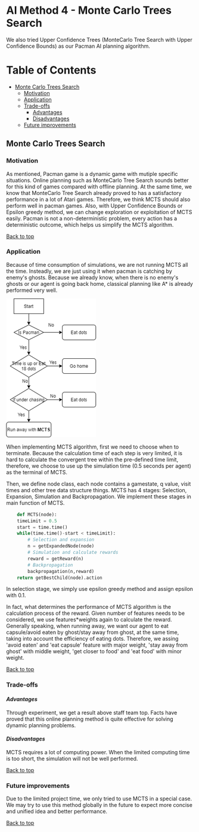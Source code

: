 # AI Method 4 - Monte Carlo Trees Search

We also tried Upper Confidence Trees (MonteCarlo Tree Search with Upper Confidence Bounds) as our Pacman AI planning algorithm. 

# Table of Contents
- [Monte Carlo Trees Search](#Upper-Confidence-Trees)
  * [Motivation](#motivation)
  * [Application](#application)
  * [Trade-offs](#trade-offs)     
     - [Advantages](#advantages)
     - [Disadvantages](#disadvantages)
  * [Future improvements](#future-improvements)

## Monte Carlo Trees Search
### Motivation 

As mentioned, Pacman game is a dynamic game with mutiple specific situations. Online planning such as MonteCarlo Tree Search sounds better for this kind of games compared with offline planning. At the same time, we know that MonteCarlo Tree Search already proved to has a satisfactory performance in a lot of Atari games. Therefore, we think MCTS should also perform well in pacman games. Also, with Upper Confidence Bounds or Epsilon greedy method, we can change exploration or exploitation of MCTS easily. Pacman is not a non-deterministic problem, every action has a deterministic outcome, which helps us simplify the MCTS algorithm.

[Back to top](#table-of-contents)

### Application  

Because of time consumption of simulations, we are not running MCTS all the time. Insteadly, we are just using it when pacman is catching by enemy's ghosts. Because we already know, when there is no enemy's ghosts or our agent is going back home, classical planning like A* is already performed very well. 

![When to run MCTS](images/MCTS_decision_tree.png)

When implementing MCTS algorithm, first we need to choose when to terminate. Because the calculation time of each step is very limited, it is hard to calculate the convergent tree within the pre-defined time limit, therefore, we choose to use up the simulation time (0.5 seconds per agent) as the terminal of MCTS.

Then, we define node class, each node contains a gamestate, q value, visit times and other tree data structure things. MCTS has 4 stages: Selection, Expansion, Simulation and Backpropagation. We implement these stages in main function of MCTS.
```python
    def MCTS(node):
    timeLimit = 0.5
    start = time.time()
    while(time.time()-start < timeLimit):
        # Selection and expansion
        n = getExpandedNode(node) 
        # Simulation and calculate rewards
        reward = getReward(n)
        # Backpropagation
        backpropagation(n,reward)
    return getBestChild(node).action
```

In selection stage, we simply use epsilon greedy method and assign epsilon with 0.1.

In fact, what determines the performance of MCTS algorithm is the calculation process of the reward. Given number of features needs to be considered, we use features*weights again to calculate the reward. Generally speaking, when running away, we want our agent to eat capsule/avoid eaten by ghost/stay away from ghost, at the same time, taking into account the efficiency of eating dots. Therefore, we assing 'avoid eaten' and 'eat capsule' feature with major weight, 'stay away from ghost' with middle weight, 'get closer to food' and 'eat food' with minor weight.

[Back to top](#table-of-contents)

### Trade-offs  
#### *Advantages*  
Through experiment, we get a result above staff team top. Facts have proved that this online planning method is quite effective for solving dynamic planning problems.

#### *Disadvantages*
MCTS requires a lot of computing power. When the limited computing time is too short, the simulation will not be well performed. 

[Back to top](#table-of-contents)

### Future improvements  
Due to the limited project time, we only tried to use MCTS in a special case. We may try to use this method globally in the future to expect more concise and unified idea and better performance.

[Back to top](#table-of-contents)
